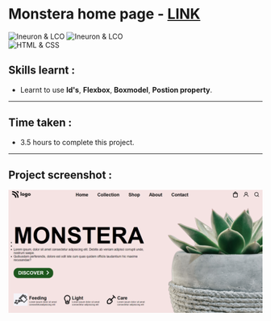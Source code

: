 # Monstera home page - [LINK](https://monstera6-home-page.netlify.app)
![Ineuron & LCO](https://img.shields.io/badge/Ineuron-LCO-brightgreen) 
![Ineuron & LCO](https://img.shields.io/badge/Hitesh%20Choudhary-Full--stack--JS--bootcamp-brightgreen)
<br>
![HTML & CSS](https://img.shields.io/badge/HTML-CSS-yellowgreen)

## Skills learnt :
- Learnt to use **Id's**, **Flexbox**, **Boxmodel**, **Postion property**.
***
## Time taken :
- 3.5 hours to complete this project.
***
## Project screenshot :
![Project-6/Monstera home page](Project-SS.PNG)